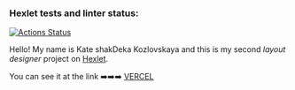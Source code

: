 ### Hexlet tests and linter status:
[![Actions Status](https://github.com/shakDeka/layout-designer-project-lvl3/workflows/hexlet-check/badge.svg)](https://github.com/shakDeka/layout-designer-project-lvl3/actions)

Hello! My name is Kate shakDeka Kozlovskaya and this is my second _layout designer_ project on [Hexlet](https://ru.hexlet.io/pages/about?utm_source=github&utm_medium=link&utm_campaign=nodejs-package).

You can see it at the link ➡️➡️➡️ [VERCEL](https://layout-designer-project-lvl3.vercel.app/chat.html)
